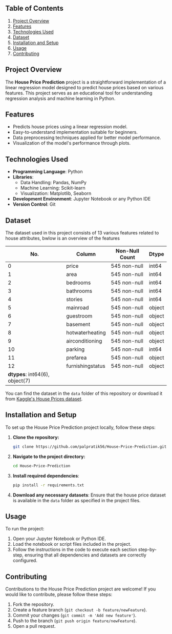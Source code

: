 ## Table of Contents
1. [Project Overview](#project-overview)
2. [Features](#features)
3. [Technologies Used](#technologies-used)
4. [Dataset](#dataset)
5. [Installation and Setup](#installation-and-setup)
6. [Usage](#usage)
7. [Contributing](#contributing)

## Project Overview

The **House Price Prediction** project is a straightforward implementation of a linear regression model designed to predict house prices based on various features. This project serves as an educational tool for understanding regression analysis and machine learning in Python.

## Features

- Predicts house prices using a linear regression model.
- Easy-to-understand implementation suitable for beginners.
- Data preprocessing techniques applied for better model performance.
- Visualization of the model's performance through plots.

## Technologies Used

- **Programming Language**: Python
- **Libraries**:
  - Data Handling: Pandas, NumPy
  - Machine Learning: Scikit-learn
  - Visualization: Matplotlib, Seaborn
- **Development Environment**: Jupyter Notebook or any Python IDE
- **Version Control**: Git

## Dataset

The dataset used in this project consists of 13 various features related to house attributes, bwlow is an overview of the features

| No. | Column            | Non-Null Count | Dtype   |
|-----|-------------------|----------------|---------|
| 0   | price             | 545 non-null   | int64   |
| 1   | area              | 545 non-null   | int64   |
| 2   | bedrooms          | 545 non-null   | int64   |
| 3   | bathrooms         | 545 non-null   | int64   |
| 4   | stories           | 545 non-null   | int64   |
| 5   | mainroad          | 545 non-null   | object  |
| 6   | guestroom         | 545 non-null   | object  |
| 7   | basement          | 545 non-null   | object  |
| 8   | hotwaterheating   | 545 non-null   | object  |
| 9   | airconditioning   | 545 non-null   | object  |
| 10  | parking           | 545 non-null   | int64   |
| 11  | prefarea          | 545 non-null   | object  |
| 12  | furnishingstatus  | 545 non-null   | object  |
| **dtypes**: int64(6), object(7) |                 


You can find the dataset in the `data` folder of this repository or download it from [Kaggle's House Prices dataset](https://www.kaggle.com/c/house-prices-advanced-regression-techniques/data).

## Installation and Setup

To set up the House Price Prediction project locally, follow these steps:

1. **Clone the repository:**
    ```bash
    git clone https://github.com/palpratik56/House-Price-Prediction.git
    ```

2. **Navigate to the project directory:**
    ```bash
    cd House-Price-Prediction
    ```

3. **Install required dependencies**:
    ```bash
    pip install -r requirements.txt
    ```

4. **Download any necessary datasets**: Ensure that the house price dataset is available in the `data` folder as specified in the project files.

## Usage

To run the project:

1. Open your Jupyter Notebook or Python IDE.
2. Load the notebook or script files included in the project.
3. Follow the instructions in the code to execute each section step-by-step, ensuring that all dependencies and datasets are correctly configured.

## Contributing

Contributions to the House Price Prediction project are welcome! If you would like to contribute, please follow these steps:

1. Fork the repository.
2. Create a feature branch (`git checkout -b feature/newFeature`).
3. Commit your changes (`git commit -m 'Add new feature'`).
4. Push to the branch (`git push origin feature/newFeature`).
5. Open a pull request.

